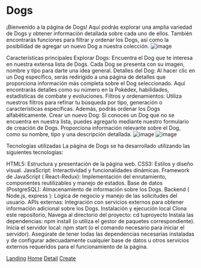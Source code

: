 # Dogs
¡Bienvenido a la página de Dogs! Aquí podrás explorar una amplia variedad de Dogs y obtener información detallada sobre cada uno de ellos. También encontrarás funciones para filtrar y ordenar los Dogs, así como la posibilidad de agregar un nuevo Dog a nuestra colección.
![image](https://github.com/CarColom/Dogs/assets/121466242/cbdfbeb4-b39b-401e-b65e-05203dbc249a)



Características principales
Explorar Dogs: Encuentra el Dog que te interesa en nuestra extensa lista de Dogs. Cada Dog se presenta con su imagen, nombre y tipo para darte una idea general.
Detalles del Dog: Al hacer clic en un Dog específico, serás redirigido a una página de detalles que proporciona información más completa sobre el Dog seleccionado. Aquí encontrarás detalles como su número en la Pokédex, habilidades, estadísticas de combate y evoluciones.
Filtros y ordenamientos: Utiliza nuestros filtros para refinar tu búsqueda por tipo, generación o características específicas. Además, podrás ordenar los Dogs alfabéticamente.
Crear un nuevo Dog: Si conoces un Dog que no se encuentra en nuestra lista, puedes agregarlo mediante nuestro formulario de creación de Dogs. Proporciona información relevante sobre el Dog, como su nombre, tipo y una descripción detallada.
![image](https://github.com/CarColom/Dogs/assets/121466242/8b1f87be-bb18-43e1-925e-f82c128a1b51)
![image](https://github.com/CarColom/Dogs/assets/121466242/06d3d5f5-ae0a-4941-9b81-ad8b5590d33d)

Tecnologías utilizadas
La página de Dogs se ha desarrollado utilizando las siguientes tecnologías:

HTML5: Estructura y presentación de la página web.
CSS3: Estilos y diseño visual.
JavaScript: Interactividad y funcionalidades dinámicas.
Framework de JavaScript ( React-Redux): Implementación del enrutamiento, componentes reutilizables y manejo de estados.
Base de datos (PostgreSQL): Almacenamiento de información sobre los Dogs.
Backend ( Node.js, express ): Lógica de negocio y manejo de las solicitudes del usuario.
APIs externas: Integración con servicios externos para obtener información adicional sobre los Dogs.
Instalación y ejecución local
Clona este repositorio,
Navega al directorio del proyecto: cd tuproyecto
Instala las dependencias: npm install (o utiliza el gestor de paquetes correspondiente).
Inicia el servidor local: npm start (o el comando necesario para iniciar el servidor).
Asegúrate de tener todas las dependencias necesarias instaladas y de configurar adecuadamente cualquier base de datos u otros servicios externos requeridos para el funcionamiento de la página.

[Landing](./PI-Dogs-main/client/src/Img/Pi%20dogs%20inicio.png)
[Home](./PI-Dogs-main/client/src/Img/Pi%20dogs%20home..png)
[Detail](./PI-Dogs-main/client/src/Img/Pi%20dogs%20detail.png)
[Create](./PI-Dogs-main/client/src/Img/Pi%20dogs%20create.png)
